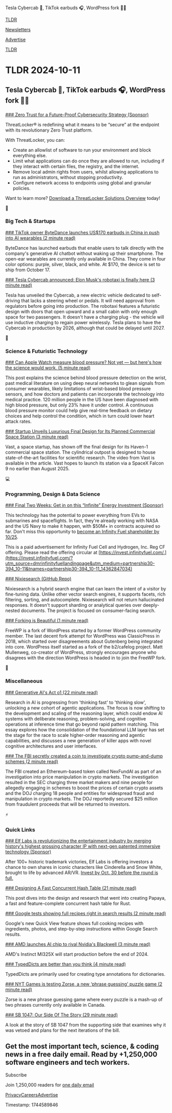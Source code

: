 Tesla Cybercab 🚗, TikTok earbuds 🎧, WordPress fork 👨‍💻

[TLDR](/)

[Newsletters](/newsletters)

[Advertise](https://advertise.tldr.tech/)

[TLDR](/)

# TLDR 2024-10-11

## Tesla Cybercab 🚗, TikTok earbuds 🎧, WordPress fork 👨‍💻

### 

[### Zero Trust for a Future-Proof Cybersecurity Strategy (Sponsor)](https://www.threatlocker.com/try-threatlocker?utm_source=tldr&amp;utm_medium=sponsor&amp;utm_campaign=solutions-overview_q4_24&amp;utm_content=solutions-overview&amp;utm_term=newsletter)

ThreatLocker® is redefining what it means to be “secure” at the endpoint with its revolutionary Zero Trust platform.

With ThreatLocker, you can:

* Create an allowlist of software to run your environment and block everything else.
* Limit what applications can do once they are allowed to run, including if they interact with certain files, the registry, and the internet.
* Remove local admin rights from users, whilst allowing applications to run as administrators, without stopping productivity.
* Configure network access to endpoints using global and granular policies.

Want to learn more? [Download a ThreatLocker Solutions Overview](https://www.threatlocker.com/try-threatlocker?utm_source=tldr&utm_medium=sponsor&utm_campaign=solutions-overview_q4_24&utm_content=solutions-overview&utm_term=newsletter) today!

📱

### Big Tech & Startups

[### TikTok owner ByteDance launches US$170 earbuds in China in push into AI wearables (2 minute read)](https://www.scmp.com/tech/article/3281819/tiktok-owner-bytedance-launches-us170-earbuds-china-push-ai-wearables?utm_source=tldrnewsletter)

ByteDance has launched earbuds that enable users to talk directly with the company's generative AI chatbot without waking up their smartphone. The open-ear wearables are currently only available in China. They come in four color options: purple, silver, black, and white. At $170, the device is set to ship from October 17.

[### Tesla Cybercab announced: Elon Musk's robotaxi is finally here (3 minute read)](https://www.theverge.com/2024/10/10/24265530/tesla-robotaxi-elon-musk-features-range-price-release-date?utm_source=tldrnewsletter)

Tesla has unveiled the Cybercab, a new electric vehicle dedicated to self-driving that lacks a steering wheel or pedals. It will need approval from regulators before going into production. The robotaxi features a futuristic design with doors that open upward and a small cabin with only enough space for two passengers. It doesn't have a charging plug - the vehicle will use inductive charging to regain power wirelessly. Tesla plans to have the Cybercab in production by 2026, although that could be delayed until 2027.

🚀

### Science & Futuristic Technology

[### Can Apple Watch measure blood pressure? Not yet — but here's how the science would work. (5 minute read)](https://www.empirical.health/blog/apple-watch-blood-pressure/?utm_source=tldrnewsletter)

This post explains the science behind blood pressure detection on the wrist, past medical literature on using deep neural networks to glean signals from consumer wearables, likely limitations of wrist-based blood pressure sensors, and how doctors and patients can incorporate the technology into medical practice. 120 million people in the US have been diagnosed with high blood pressure, but only 23% have it under control. A continuous blood pressure monitor could help give real-time feedback on dietary choices and help control the condition, which in turn could lower heart attack rates.

[### Startup Unveils Luxurious Final Design for Its Planned Commercial Space Station (3 minute read)](https://futurism.com/vast-commercial-space-station?utm_source=tldrnewsletter)

Vast, a space startup, has shown off the final design for its Haven-1 commercial space station. The cylindrical outpost is designed to house state-of-the-art facilities for scientific research. The video from Vast is available in the article. Vast hopes to launch its station via a SpaceX Falcon 9 no earlier than August 2025.

💻

### Programming, Design & Data Science

[### Final Two Weeks: Get in on this “Infinite” Energy Investment (Sponsor)](https://invest.infinityfuel.com/?utm_source=dmrinfinityfuellandingpage&amp;utm_medium=partnership30-394_10-11&amp;tnames=partnership30-394_10-11_14362847034)

This technology has the potential to power everything from EVs to submarines and spaceflights. In fact, they're already working with NASA and the US Navy to make it happen, with $50M+ in contracts acquired so far. Don't miss this opportunity to [become an Infinity Fuel shareholder by 10/25](https://invest.infinityfuel.com/?utm_source=dmrinfinityfuellandingpage&utm_medium=partnership30-394_10-11&tnames=partnership30-394_10-11_14362847034).

This is a paid advertisement for Infinity Fuel Cell and Hydrogen, Inc. Reg CF offering. Please read the offering circular at [https://invest.infinityfuel.com/.](https://invest.infinityfuel.com/?utm_source=dmrinfinityfuellandingpage&utm_medium=partnership30-394_10-11&tnames=partnership30-394_10-11_14362847034)

[### Nixiesearch (GitHub Repo)](https://github.com/nixiesearch/nixiesearch?utm_source=tldrnewsletter)

Nixiesearch is a hybrid search engine that can learn the intent of a visitor by fine-tuning data. Unlike other vector search engines, it supports facets, rich filtering, sorting, and autocomplete. Nixiesearch will not return hallucinated responses. It doesn't support sharding or analytical queries over deeply-nested documents. The project is focused on consumer-facing search.

[### Forking is Beautiful (1 minute read)](https://wordpress.org/news/2024/10/spoon/?utm_source=tldrnewsletter)

FreeWP is a fork of WordPress started by a former WordPress community member. The last decent fork attempt for WordPress was ClassicPress in 2018, which started over disagreements about Gutenberg being integrated into core. WordPress itself started as a fork of the b2/cafelog project. Matt Mullenweg, co-creator of WordPress, strongly encourages anyone who disagrees with the direction WordPress is headed in to join the FreeWP fork.

🎁

### Miscellaneous

[### Generative AI's Act o1 (22 minute read)](https://www.sequoiacap.com/article/generative-ais-act-o1/?utm_source=tldrnewsletter)

Research in AI is progressing from 'thinking fast' to 'thinking slow', unlocking a new cohort of agentic applications. The focus is now shifting to the development and scaling of the reasoning layer, which could endow AI systems with deliberate reasoning, problem-solving, and cognitive operations at inference time that go beyond rapid pattern matching. This essay explores how the consolidation of the foundational LLM layer has set the stage for the race to scale higher-order reasoning and agentic capabilities, and discusses a new generation of killer apps with novel cognitive architectures and user interfaces.

[### The FBI secretly created a coin to investigate crypto pump-and-dump schemes (2 minute read)](https://www.theverge.com/2024/10/10/24267098/fbi-coin-crypto-token-nexgenai-sec-doj-fraud-investigation?utm_source=tldrnewsletter)

The FBI created an Ethereum-based token called NexFundAI as part of an investigation into price manipulation in crypto markets. The investigation resulted in the SEC charging three market makers and nine people for allegedly engaging in schemes to boost the prices of certain crypto assets and the DOJ charging 18 people and entities for widespread fraud and manipulation in crypto markets. The DOJ reportedly secured $25 million from fraudulent proceeds that will be returned to investors.

⚡

### Quick Links

[### Elf Labs is revolutionizing the entertainment industry by merging history's highest grossing character IP with next-gen patented immersive technology (Sponsor)](https://www.elflabs.com/?utm_source=dmrelflabslandingpage&amp;utm_medium=partnership000008_&amp;tnames=partnership000008__15668663975)

After 100+ historic trademark victories, Elf Labs is offering investors a chance to own shares in iconic characters like Cinderella and Snow White, brought to life by advanced AR/VR. [Invest by Oct. 30 before the round is full.](https://www.elflabs.com/?utm_source=dmrelflabslandingpage&utm_medium=partnership000008_&tnames=partnership000008__15668663975)

[### Designing A Fast Concurrent Hash Table (21 minute read)](https://ibraheem.ca/posts/designing-papaya/?utm_source=tldrnewsletter)

This post dives into the design and research that went into creating Papaya, a fast and feature-complete concurrent hash table for Rust.

[### Google tests showing full recipes right in search results (2 minute read)](https://www.theverge.com/2024/10/10/24267119/google-search-recipe-blogs-quick-view?utm_source=tldrnewsletter)

Google's new Quick View feature shows full cooking recipes with ingredients, photos, and step-by-step instructions within Google Search results.

[### AMD launches AI chip to rival Nvidia's Blackwell (3 minute read)](https://www.cnbc.com/2024/10/10/amd-launches-mi325x-ai-chip-to-rival-nvidias-blackwell-.html?utm_source=tldrnewsletter)

AMD's Instinct MI325X will start production before the end of 2024.

[### TypedDicts are better than you think (4 minute read)](https://blog.changs.co.uk/typeddicts-are-better-than-you-think.html?utm_source=tldrnewsletter)

TypedDicts are primarily used for creating type annotations for dictionaries.

[### NYT Games is testing Zorse, a new ‘phrase guessing' puzzle game (2 minute read)](https://www.theverge.com/2024/10/8/24265296/new-york-times-nyt-games-zorse-test?utm_source=tldrnewsletter)

Zorse is a new phrase guessing game where every puzzle is a mash-up of two phrases currently only available in Canada.

[### SB 1047: Our Side Of The Story (29 minute read)](https://www.astralcodexten.com/p/sb-1047-our-side-of-the-story?utm_source=tldrnewsletter)

A look at the story of SB 1047 from the supporting side that examines why it was vetoed and plans for the next iterations of the bill.

## Get the most important tech, science, & coding news in a free daily email. Read by +1,250,000 software engineers and tech workers.

Subscribe

Join 1,250,000 readers for [one daily email](/api/latest/tech)

[Privacy](/privacy)[Careers](https://jobs.ashbyhq.com/tldr.tech)[Advertise](/tech/advertise)

Timestamp: 1744589846